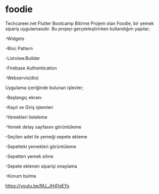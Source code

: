 # foodie

Techcareer.net Flutter Bootcamp Bitirme Projem olan Foodie, bir yemek sipariş uygulamasıdır. Bu projeyi gerçekleştirirken kullandığım yapılar;  

-Widgets

-Bloc Pattern   

-Listview.Builder  

-Firebase Authentication

-Webservis(dio)    


Uygulama içeriğinde bulunan işlevler;   

-Başlangıç ekranı

-Kayıt ve Giriş işlemleri 

-Yemekleri listeleme   

-Yemek detay sayfasını görüntüleme  

-Seçilen adet ile yemeği sepete ekleme 

-Sepetteki yemekleri görüntüleme  

-Sepetten yemek silme   

-Sepete eklenen siparişi onaylama

-Konum bulma



https://youtu.be/MJ_JH41qEYs

